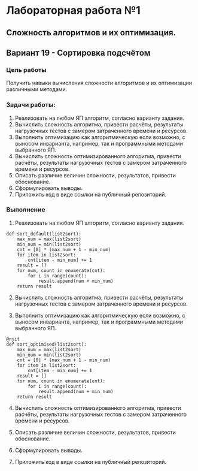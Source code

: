 # Лабораторная работа №1
## Сложность алгоритмов и их оптимизация.
## Вариант 19 - Сортировка подсчётом
### Цель работы
Получить навыки вычисления сложности алгоритмов и их оптимизации
различными методами.
### Задачи работы:
1. Реализовать на любом ЯП алгоритм, согласно варианту задания.
2. Вычислить сложность алгоритма, привести расчёты, результаты
нагрузочных тестов с замером затраченного времени и ресурсов.
3. Выполнить оптимизацию как алгоритмическую если возможно, с
выносом инварианта, например, так и программными методами
выбранного ЯП.
4. Вычислить сложность оптимизированного алгоритма, привести
расчёты, результаты нагрузочных тестов с замером затраченного
времени и ресурсов.
5. Описать различие величин сложности, результатов, привести
обоснование.
6. Сформулировать выводы.
7. Приложить код в виде ссылки на публичный репозиторий.
### Выполнение
1. Реализовать на любом ЯП алгоритм, согласно варианту задания.
```
def sort_default(list2sort):
    max_num = max(list2sort)
    min_num = min(list2sort)
    cnt = [0] * (max_num + 1 - min_num)
    for item in list2sort:
        cnt[item - min_num] += 1
    result = []
    for num, count in enumerate(cnt):
        for i in range(count):
            result.append(num + min_num)
    return result
```
2. Вычислить сложность алгоритма, привести расчёты, результаты
нагрузочных тестов с замером затраченного времени и ресурсов.  

3. Выполнить оптимизацию как алгоритмическую если возможно, с
выносом инварианта, например, так и программными методами
выбранного ЯП.
```
@njit
def sort_optimised(list2sort):
    max_num = max(list2sort)
    min_num = min(list2sort)
    cnt = [0] * (max_num + 1 - min_num)
    for item in list2sort:
        cnt[item - min_num] += 1
    result = []
    for num, count in enumerate(cnt):
        for i in range(count):
            result.append(num + min_num)
    return result
```
4. Вычислить сложность оптимизированного алгоритма, привести
расчёты, результаты нагрузочных тестов с замером затраченного
времени и ресурсов.

5. Описать различие величин сложности, результатов, привести
обоснование.

6. Сформулировать выводы.

7. Приложить код в виде ссылки на публичный репозиторий.
